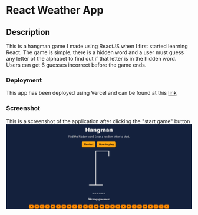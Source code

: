 # React Weather App

## Description

This is a hangman game I made using ReactJS when I first started learning React. The game is simple, there is a hidden word and a user must guess any letter of the alphabet to find out if that letter is in the hidden word. Users can get 6 guesses incorrect before the game ends.

### Deployment

This app has been deployed using Vercel and can be found at this [link](https://hangman-gamma-plum.vercel.app/)

### Screenshot

This is a screenshot of the application after clicking the "start game" button ![Result of searching for "Cape Town" using the app](./public/image/screenshot.PNG)
